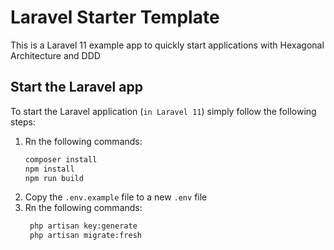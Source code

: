 # Laravel Starter Template

This is a Laravel 11 example app to quickly start applications with Hexagonal Architecture and DDD

## Start the Laravel app

To start the Laravel application (`in Laravel 11`) simply follow the following steps:

1. Rn the following commands:
   ```bash
   composer install
   npm install
   npm run build
   ```
2. Copy the `.env.example` file to a new `.env` file
3. Rn the following commands:
   ```bash
    php artisan key:generate
    php artisan migrate:fresh
   ```
